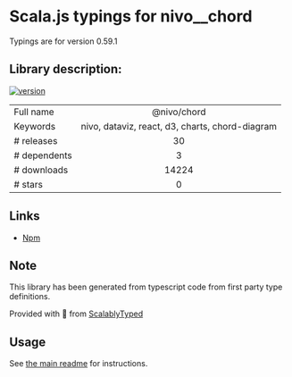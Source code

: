 
# Scala.js typings for nivo__chord

Typings are for version 0.59.1

## Library description:
[![version](https://img.shields.io/npm/v/@nivo/chord.svg?style=flat-square)](https://www.npmjs.com/package/@nivo/chord)

|                    |                 |
| ------------------ | :-------------: |
| Full name          | @nivo/chord |
| Keywords           | nivo, dataviz, react, d3, charts, chord-diagram |
| # releases         | 30 |
| # dependents       | 3 |
| # downloads        | 14224 |
| # stars            | 0 |

## Links
- [Npm](https://www.npmjs.com/package/%40nivo%2Fchord)
    


## Note
This library has been generated from typescript code from first party type definitions.

Provided with :purple_heart: from [ScalablyTyped](https://github.com/oyvindberg/ScalablyTyped)

## Usage
See [the main readme](../../readme.md) for instructions.


